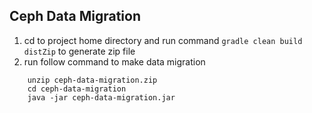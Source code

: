 ## Ceph Data Migration

1. cd to project home directory and run command `gradle clean build distZip` to generate zip file
2. run follow command to make data migration

```shell
    unzip ceph-data-migration.zip
    cd ceph-data-migration
    java -jar ceph-data-migration.jar
```